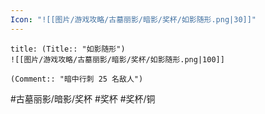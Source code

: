 ```yaml
---
Icon: "![[图片/游戏攻略/古墓丽影/暗影/奖杯/如影随形.png|30]]"
---
```

```ad-common-bronze-trophy
title: (Title:: "如影随形")
![[图片/游戏攻略/古墓丽影/暗影/奖杯/如影随形.png|100]]

(Comment:: "暗中行刺 25 名敌人")
```

#古墓丽影/暗影/奖杯 #奖杯 #奖杯/铜
